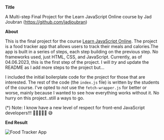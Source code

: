 **Title**

A Multi-step Final Project for the Learn JavaScript Online course by Jad Joubran
(https://github.com/jadjoubran)

**About**

This is the final project for the course [Learn JavaScript Online](https://learnjavascript.online). The project is a
food tracker app that allows users to track their meals and calories.The app is built in a series of steps, each step
building on the previous step. No frameworks used, just HTML, CSS, and JavaScript. Currently, as of 04.06.2023, this
is the first step of the project. I will *try* and update the README as I add more steps to the project but...

I included the initial boilerplate code for the project for those that are interested. The rest of
the code (the `index.js` file) is written by the students of the course. I've opted to _not_ use the
`fetch-wrapper.js` for better or worse, mainly because I wanted to see how everything works without it. No hurry
on this project..still a ways to go.

(*) Note: I know have a new level of respect for front-end JavaScript developers!!! 🙇🏻‍♂️🧙🏻‍ 😅



**End Result**

![Food Tracker App](https://github.com/jim3/Multi-Step-Final-Project-FoodTracker/blob/main/final-project.gif)
